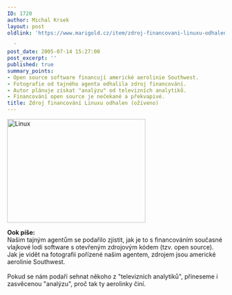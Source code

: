 ```yaml
---
ID: 1720
author: Michal Krsek
layout: post
oldlink: 'https://www.marigold.cz/item/zdroj-financovani-linuxu-odhalen-oziveno

  '
post_date: 2005-07-14 15:27:00
post_excerpt: ''
published: true
summary_points:
- Open source software financují americké aerolinie Southwest.
- Fotografie od tajného agenta odhalila zdroj financování.
- Autor plánuje získat "analýzu" od televizních analytiků.
- Financování open source je nečekané a překvapivé.
title: Zdroj financování Linuxu odhalen (oživeno)
---
```


<div class="leftbox"><img src="/wp-content/uploads/1/20050714-penguins.png" alt="Linux" width="320" height="240" /></div>
<p><b>Ook píše:</b><br />Našim tajným agentům se
podařilo zjistit, jak je to s financováním současné vlajkové lodi
software s otevřeným zdrojovým kódem (tzv. open source). Jak je vidět
na fotografii pořízené našim agentem, zdrojem jsou americké aerolinie
Southwest. <br /><br />Pokud se nám podaří sehnat někoho z "televizních analytiků", přineseme i zasvěcenou "analýzu", proč tak ty aerolinky činí.</p>